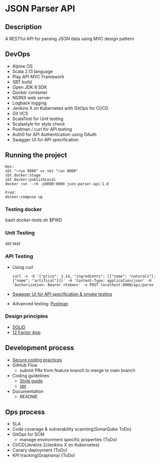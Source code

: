 # JSON Parser API

## Description
A RESTful API for parsing JSON data using MVC design pattern

## DevOps
- Alpine OS
- Scala 2.13 language
- Play API MVC Framework
- SBT build
- Open JDK 8 SDK
- Docker container
- NGINX web server
- Logback logging
- Jenkins X on Kubernetes with GitOps for CI/CD
- Git VCS
- ScalaTest for Unit testing
- Scalastyle for style check 
- Postman / curl for API testing
- Auth0 for API Authentication using OAuth
- Swagger UI for API specification


## Running the project
```
Dev:
sbt "~run 9000" or sbt "run 9000"
sbt docker:stage
sbt docker:publishLocal
docker run --rm -p9000:9000 json-parser-api:1.0

Prod:
docker-compose up
```

### Testing docker
bash docker-tests.sh $PWD

### Unit Testing
sbt test


### API Testing
- Using curl
  
  ```
  curl -v -d '{"price": 3.14, "ingredients": [{"name": "naturals"}, {"name": "artifical"}]}' -H 'Content-Type: application/json' -H 'Authorization: Bearer <token>' -x POST localhost:9000/api/parse
  ```

- [Swagger UI for API specification & smoke testing](http://localhost:9000/docs/swagger-ui/index.html?url=/assets/swagger.json)
- Advanced testing: [Postman](https://web.postman.co/)

### Design principles
 - [SOLID](https://en.wikipedia.org/wiki/SOLID)
 - [12 Factor App](https://12factor.net)

## Development process
- [Secure coding practices](https://owasp.org/www-project-secure-coding-practices-quick-reference-guide/migrated_content)
- GitHub Flow
    - submit PRs from feature branch to merge to main branch
- Coding guidelines
    - [Style guide](https://docs.scala-lang.org/style/)
    - [sbt](https://www.scala-sbt.org/1.x/docs/Coding-Guideline.html)
- Documentation
    - README

## Ops process
- SLA
- Code coverage & vulnerability scanning(SonarQube ToDo)
- GitOps for SCM
    - manage environment specific properties (ToDo)
 - CI/CD(Jenkins 2/Jenkins X on Kubernetes)
 - Canary deployment (ToDo)
 - KPI tracking(Graphana) (ToDo) 
 
